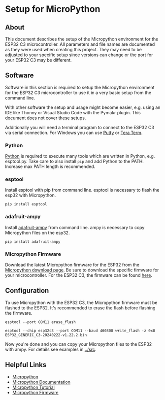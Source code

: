 # Setup for MicroPython

## About

This document describes the setup of the Micropython environment for the ESP32 C3 microcontroller. All parameters and file names are documented as they were used when creating this project. They may need to be adjusted to your specific setup since versions can change or the port for your ESP32 C3 may be different.

## Software

Software in this section is required to setup the Micropython environment for the ESP32 C3 microcontroller to use it in a very basic setup from the command line.

With other software the setup and usage might become easier, e.g. using an IDE like Thonny or Visual Studio Code with the Pymakr plugin. This document does not cover these setups.

Additionally you will need a terminal program to connect to the ESP32 C3 via serial connection. For Windows you can use [Putty](https://www.chiark.greenend.org.uk/~sgtatham/putty/latest.html) or [Tera Term](https://ttssh2.osdn.jp/index.html.en).

### Python

[Python](https://www.python.org/downloads/) is required to execute many tools which are written in Python, e.g. esptool.py. Take care to also install `pip` and add Python to the PATH. Increase max PATH length is recommended.

### esptool

Install esptool with pip from command line. esptool is necessary to flash the esp32 with Micropython.

```PS
pip install esptool
```

### adafruit-ampy

Install [adafruit-ampy](https://pypi.org/project/adafruit-ampy/) from command line. ampy is necessary to copy Micropython files on the esp32.

```PS
pip install adafruit-ampy
```

### Micropython Firmware

Download the latest Micropython firmware for the ESP32 from the [Micropython download page](https://micropython.org/download/). Be sure to download the specific firmware for your microcontroller. For the ESP32 C3, the firmware can be found [here](https://micropython.org/download/ESP32_GENERIC_C3/).

## Configuration

To use Micropython with the ESP32 C3, the Micropython firmware must be flashed to the ESP32. It's recommended to erase the flash before flashing the firmware.

```PS
esptool --port COM11 erase_flash

esptool --chip esp32c3 --port COM11 --baud 460800 write_flash -z 0x0 ESP32_GENERIC_C3-20240222-v1.22.2.bin
```

Now you're done and you can copy your Micropython files to the ESP32 with ampy. For details see examples in [../src](../src).

## Helpful Links

- [Micropython](https://micropython.org/)
- [Micropython Documentation](https://docs.micropython.org/en/latest/)
- [Micropython Tutorial](https://docs.micropython.org/en/latest/esp32/tutorial/intro.html)
- [Micropython Firmware](https://micropython.org/download/)
